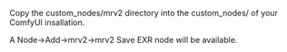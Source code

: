 
Copy the custom_nodes/mrv2 directory into the custom_nodes/ of your ComfyUI
insallation.

A Node->Add->mrv2->mrv2 Save EXR node will be available.
